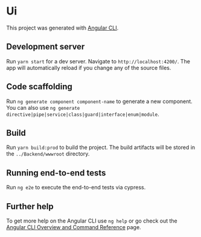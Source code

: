# Ui

This project was generated with [Angular CLI](https://github.com/angular/angular-cli).

## Development server

Run `yarn start` for a dev server. Navigate to `http://localhost:4200/`. The app will automatically reload if you change any of the source files.

## Code scaffolding

Run `ng generate component component-name` to generate a new component. You can also use `ng generate directive|pipe|service|class|guard|interface|enum|module`.

## Build

Run `yarn build:prod` to build the project. The build artifacts will be stored in the `../Backend/wwwroot` directory.

## Running end-to-end tests

Run `ng e2e` to execute the end-to-end tests via cypress.

## Further help

To get more help on the Angular CLI use `ng help` or go check out the [Angular CLI Overview and Command Reference](https://angular.io/cli) page.
